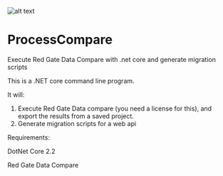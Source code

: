 ![alt text](https://api.travis-ci.com/drewtech/ProcessCompare.svg?branch=master "Build Status")

# ProcessCompare
Execute Red Gate Data Compare with .net core and generate migration scripts

This is a .NET core command line program.

It will:

1.  Execute Red Gate Data compare (you need a license for this), and export the results from a saved project.
2.  Generate migration scripts for a web api

Requirements:

DotNet Core 2.2

Red Gate Data Compare
